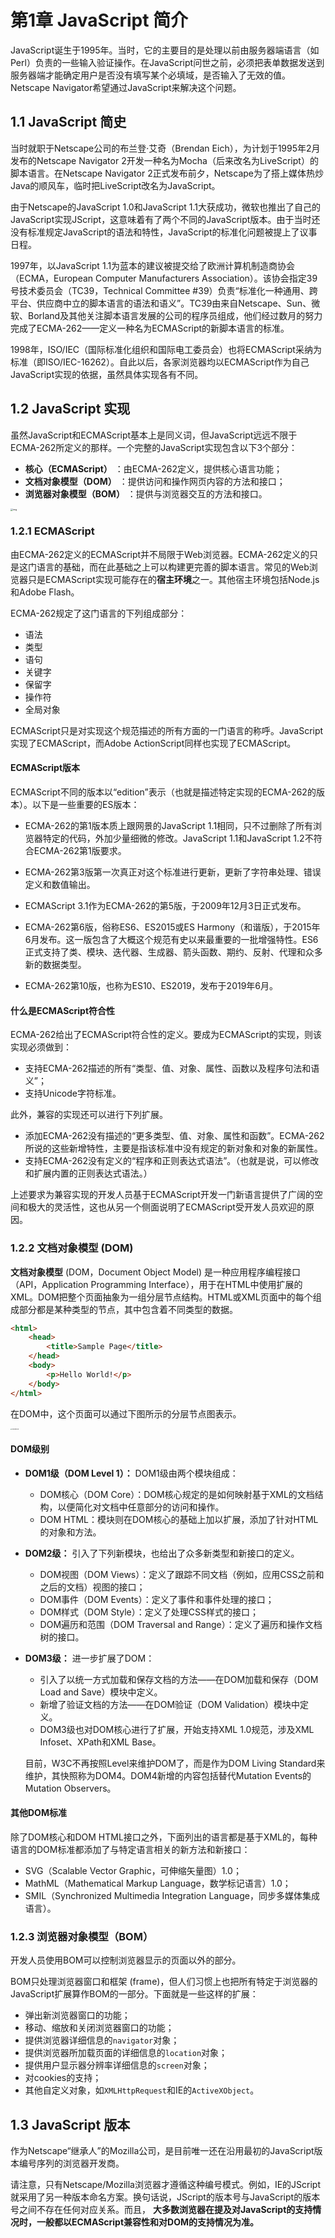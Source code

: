 # 第1章 JavaScript 简介

JavaScript诞生于1995年。当时，它的主要目的是处理以前由服务器端语言（如Perl）负责的一些输入验证操作。在JavaScript问世之前，必须把表单数据发送到服务器端才能确定用户是否没有填写某个必填域，是否输入了无效的值。Netscape Navigator希望通过JavaScript来解决这个问题。

## 1.1 JavaScript 简史

当时就职于Netscape公司的布兰登·艾奇（Brendan Eich），为计划于1995年2月发布的Netscape Navigator 2开发一种名为Mocha（后来改名为LiveScript）的脚本语言。在Netscape Navigator 2正式发布前夕，Netscape为了搭上媒体热炒Java的顺风车，临时把LiveScript改名为JavaScript。

由于Netscape的JavaScript 1.0和JavaScript 1.1大获成功，微软也推出了自己的JavaScript实现JScript，这意味着有了两个不同的JavaScript版本。由于当时还没有标准规定JavaScript的语法和特性，JavaScript的标准化问题被提上了议事日程。

1997年，以JavaScript 1.1为蓝本的建议被提交给了欧洲计算机制造商协会（ECMA，European Computer Manufacturers Association）。该协会指定39号技术委员会（TC39，Technical Committee #39）负责“标准化一种通用、跨平台、供应商中立的脚本语言的语法和语义”。TC39由来自Netscape、Sun、微软、Borland及其他关注脚本语言发展的公司的程序员组成，他们经过数月的努力完成了ECMA-262——定义一种名为ECMAScript的新脚本语言的标准。

1998年，ISO/IEC（国际标准化组织和国际电工委员会）也将ECMAScript采纳为标准（即ISO/IEC-16262）。自此以后，各家浏览器均以ECMAScript作为自己JavaScript实现的依据，虽然具体实现各有不同。

## 1.2 JavaScript 实现

虽然JavaScript和ECMAScript基本上是同义词，但JavaScript远远不限于ECMA-262所定义的那样。一个完整的JavaScript实现包含以下3个部分：

- **核心（ECMAScript）** ：由ECMA-262定义，提供核心语言功能；
- **文档对象模型（DOM）** ：提供访问和操作网页内容的方法和接口；
- **浏览器对象模型（BOM）** ：提供与浏览器交互的方法和接口。

<img src="_static\images\Chapter1-What_Is_JavaScript.assets/04.d01z.01.png" alt="img" style="zoom: 25%;" />

### 1.2.1 ECMAScript

由ECMA-262定义的ECMAScript并不局限于Web浏览器。ECMA-262定义的只是这门语言的基础，而在此基础之上可以构建更完善的脚本语言。常见的Web浏览器只是ECMAScript实现可能存在的**宿主环境**之一。其他宿主环境包括Node.js和Adobe Flash。

ECMA-262规定了这门语言的下列组成部分：

- 语法
- 类型
- 语句
- 关键字
- 保留字
- 操作符
- 全局对象

ECMAScript只是对实现这个规范描述的所有方面的一门语言的称呼。JavaScript实现了ECMAScript，而Adobe ActionScript同样也实现了ECMAScript。

#### ECMAScript版本

ECMAScript不同的版本以“edition”表示（也就是描述特定实现的ECMA-262的版本）。以下是一些重要的ES版本：

- ECMA-262的第1版本质上跟网景的JavaScript 1.1相同，只不过删除了所有浏览器特定的代码，外加少量细微的修改。JavaScript 1.1和JavaScript 1.2不符合ECMA-262第1版要求。

- ECMA-262第3版第一次真正对这个标准进行更新，更新了字符串处理、错误定义和数值输出。

- ECMAScript 3.1作为ECMA-262的第5版，于2009年12月3日正式发布。

- ECMA-262第6版，俗称ES6、ES2015或ES Harmony（和谐版），于2015年6月发布。这一版包含了大概这个规范有史以来最重要的一批增强特性。ES6正式支持了类、模块、迭代器、生成器、箭头函数、期约、反射、代理和众多新的数据类型。
- ECMA-262第10版，也称为ES10、ES2019，发布于2019年6月。

#### 什么是ECMAScript符合性

ECMA-262给出了ECMAScript符合性的定义。要成为ECMAScript的实现，则该实现必须做到：

- 支持ECMA-262描述的所有“类型、值、对象、属性、函数以及程序句法和语义”；
- 支持Unicode字符标准。

此外，兼容的实现还可以进行下列扩展。

- 添加ECMA-262没有描述的“更多类型、值、对象、属性和函数”。ECMA-262所说的这些新增特性，主要是指该标准中没有规定的新对象和对象的新属性。
- 支持ECMA-262没有定义的“程序和正则表达式语法”。（也就是说，可以修改和扩展内置的正则表达式语法。）

上述要求为兼容实现的开发人员基于ECMAScript开发一门新语言提供了广阔的空间和极大的灵活性，这也从另一个侧面说明了ECMAScript受开发人员欢迎的原因。

### 1.2.2 文档对象模型 (DOM)

**文档对象模型** (DOM，Document Object Model) 是一种应用程序编程接口（API，Application Programming Interface），用于在HTML中使用扩展的XML。DOM把整个页面抽象为一组分层节点结构。HTML或XML页面中的每个组成部分都是某种类型的节点，其中包含着不同类型的数据。

```html
<html>
    <head> 
        <title>Sample Page</title>
    </head>
    <body>
        <p>Hello World!</p>
    </body>
</html>
```

在DOM中，这个页面可以通过下图所示的分层节点图表示。

<img src="_static/images/Chapter1-What_Is_JavaScript.assets/04.d01z.02.png" alt="04.d01z.02" style="zoom:15%;" />



#### DOM级别

- **DOM1级（DOM Level 1）：**  DOM1级由两个模块组成：
  - DOM核心（DOM Core）：DOM核心规定的是如何映射基于XML的文档结构，以便简化对文档中任意部分的访问和操作。
  - DOM HTML：模块则在DOM核心的基础上加以扩展，添加了针对HTML的对象和方法。
- **DOM2级：** 引入了下列新模块，也给出了众多新类型和新接口的定义。
  - DOM视图（DOM Views）：定义了跟踪不同文档（例如，应用CSS之前和之后的文档）视图的接口；
  - DOM事件（DOM Events）：定义了事件和事件处理的接口；
  - DOM样式（DOM Style）：定义了处理CSS样式的接口；
  - DOM遍历和范围（DOM Traversal and Range）：定义了遍历和操作文档树的接口。
- **DOM3级：** 进一步扩展了DOM：
  - 引入了以统一方式加载和保存文档的方法——在DOM加载和保存（DOM Load and Save）模块中定义。
  - 新增了验证文档的方法——在DOM验证（DOM Validation）模块中定义。
  - DOM3级也对DOM核心进行了扩展，开始支持XML 1.0规范，涉及XML Infoset、XPath和XML Base。 
  
  目前，W3C不再按照Level来维护DOM了，而是作为DOM Living Standard来维护，其快照称为DOM4。DOM4新增的内容包括替代Mutation Events的Mutation Observers。

#### 其他DOM标准

除了DOM核心和DOM HTML接口之外，下面列出的语言都是基于XML的，每种语言的DOM标准都添加了与特定语言相关的新方法和新接口：

- SVG（Scalable Vector Graphic，可伸缩矢量图）1.0；
- MathML（Mathematical Markup Language，数学标记语言）1.0；
- SMIL（Synchronized Multimedia Integration Language，同步多媒体集成语言）。

### 1.2.3 浏览器对象模型（BOM）

开发人员使用BOM可以控制浏览器显示的页面以外的部分。

BOM只处理浏览器窗口和框架 (frame)，但人们习惯上也把所有特定于浏览器的JavaScript扩展算作BOM的一部分。下面就是一些这样的扩展：

- 弹出新浏览器窗口的功能；
- 移动、缩放和关闭浏览器窗口的功能；
- 提供浏览器详细信息的`navigator`对象；
- 提供浏览器所加载页面的详细信息的`location`对象；
- 提供用户显示器分辨率详细信息的`screen`对象；
- 对cookies的支持；
- 其他自定义对象，如`XMLHttpRequest`和IE的`ActiveXObject`。

## 1.3 JavaScript 版本

作为Netscape“继承人”的Mozilla公司，是目前唯一还在沿用最初的JavaScript版本编号序列的浏览器开发商。

请注意，只有Netscape/Mozilla浏览器才遵循这种编号模式。例如，IE的JScript就采用了另一种版本命名方案。换句话说，JScript的版本号与JavaScript的版本号之间不存在任何对应关系。而且， **大多数浏览器在提及对JavaScript的支持情况时，一般都以ECMAScript兼容性和对DOM的支持情况为准。** 